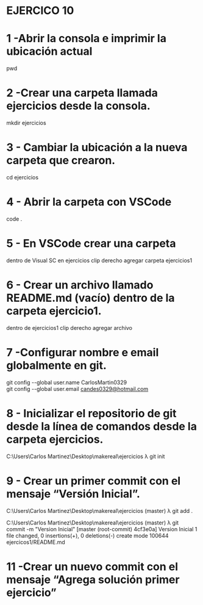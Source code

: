 # EJERCICO 10
# 1 -Abrir la consola e imprimir la ubicación actual
pwd
# 2 -Crear una carpeta llamada ejercicios desde la consola.
mkdir ejercicios
# 3 - Cambiar la ubicación a la nueva carpeta que crearon.
cd ejercicios
# 4 - Abrir la carpeta con VSCode
code .
# 5 - En VSCode crear una carpeta
 dentro de Visual SC en ejercicios clip derecho agregar carpeta ejercicios1
# 6 - Crear un archivo llamado README.md (vacío) dentro de la carpeta ejercicio1.
dentro de ejercicios1 clip derecho agregar archivo 
# 7 -Configurar nombre e email globalmente en git.
git config --global user.name CarlosMartin0329    
git config --global user.email candes0329@hotmail.com
# 8 - Inicializar el repositorio de git desde la línea de comandos desde la carpeta ejercicios.
C:\Users\Carlos Martinez\Desktop\makereal\ejercicios
λ git init 
# 9 - Crear un primer commit con el mensaje “Versión Inicial”.
C:\Users\Carlos Martinez\Desktop\makereal\ejercicios (master)
λ git add .

C:\Users\Carlos Martinez\Desktop\makereal\ejercicios (master)
λ git commit -m "Version Inicial"
[master (root-commit) 4cf3e0a] Version Inicial
 1 file changed, 0 insertions(+), 0 deletions(-)
 create mode 100644 ejercicos1/README.md

 # 11 -Crear un nuevo commit con el mensaje “Agrega solución primer ejercicio”